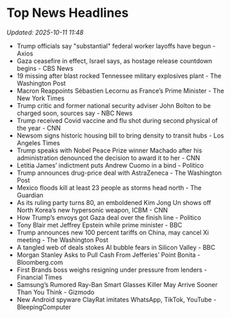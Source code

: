 # Top News Headlines

_Updated: 2025-10-11 11:48_

- Trump officials say "substantial" federal worker layoffs have begun - Axios
- Gaza ceasefire in effect, Israel says, as hostage release countdown begins - CBS News
- 19 missing after blast rocked Tennessee military explosives plant - The Washington Post
- Macron Reappoints Sébastien Lecornu as France’s Prime Minister - The New York Times
- Trump critic and former national security adviser John Bolton to be charged soon, sources say - NBC News
- Trump received Covid vaccine and flu shot during second physical of the year - CNN
- Newsom signs historic housing bill to bring density to transit hubs - Los Angeles Times
- Trump speaks with Nobel Peace Prize winner Machado after his administration denounced the decision to award it to her - CNN
- Letitia James’ indictment puts Andrew Cuomo in a bind - Politico
- Trump announces drug-price deal with AstraZeneca - The Washington Post
- Mexico floods kill at least 23 people as storms head north - The Guardian
- As its ruling party turns 80, an emboldened Kim Jong Un shows off North Korea’s new hypersonic weapon, ICBM - CNN
- How Trump’s envoys got Gaza deal over the finish line - Politico
- Tony Blair met Jeffrey Epstein while prime minister - BBC
- Trump announces new 100 percent tariffs on China, may cancel Xi meeting - The Washington Post
- A tangled web of deals stokes AI bubble fears in Silicon Valley - BBC
- Morgan Stanley Asks to Pull Cash From Jefferies’ Point Bonita - Bloomberg.com
- First Brands boss weighs resigning under pressure from lenders - Financial Times
- Samsung’s Rumored Ray-Ban Smart Glasses Killer May Arrive Sooner Than You Think - Gizmodo
- New Android spyware ClayRat imitates WhatsApp, TikTok, YouTube - BleepingComputer